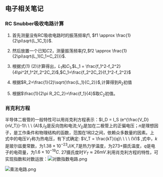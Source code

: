 ## 电子相关笔记

### RC Snubber吸收电路计算

1. 首先测量没有RC吸收电路时的振荡频率$f1$, $f1 \approx \frac{1}{2\pi\sqrt{L_1C_1}}$.

2. 然后放置一个已知$C2$，测量振荡频率$f2$,$f2 \approx \frac{1}{2\pi\sqrt{L_1(C_1+C_2)}}$.
3. 根据式$(1)\ (2)$计算得出，$L_1$和$C_1$,$L_1 = \frac{f_1^2-f_2^2}{4\pi^2f_1^2f_2^2C_2}$,$C_1=\frac{f_2^2C_2}{f_1^2-f_2^2}$
4. 根据$R_2=\frac{1}{2}\sqrt{\frac{L_1}{C_2}}$,计算得到$R_2$初值
5. 根据$\frac{1}{2\pi R_2C_2}=\frac{f_1}{4}$取$C_2$初值。

### 肖克利方程

半导体二极管的一般特性可以用肖克利方程表示：$I_D = I_S (e^{\frac{V_D}{nV_T}}-1)\ \ \ (A)$,$I_S$是反向饱和电流;$V_D$是加在二极管上的正偏电压；$n$是理想因子，是工作条件和物理结构的函数，范围在$1$和$2$之间，依赖众多数量的因素。上式中的电压$V_T$称为热电压，有下式确定: $V_T = \frac{kT}{q}\ \ \ \ (V)$ ,式中，$k$是玻尔兹曼常数，为$1.38\times10^{-23}J/K$,$T$是热力学温度，为$273+$摄氏温度，$q$是电子的电荷量，为$1.6\times10^{-19}C$. $27$摄氏度时$V_T\approx26mV$.利用肖克利方程的特性，可实现指数和对数运放：![对数指数电路.png](https://i.loli.net/2021/02/02/gpHskbxDmyu2PcE.png) 

![乘法电路.png](https://i.loli.net/2021/02/02/5D1IBLkVroCTFYS.png) 